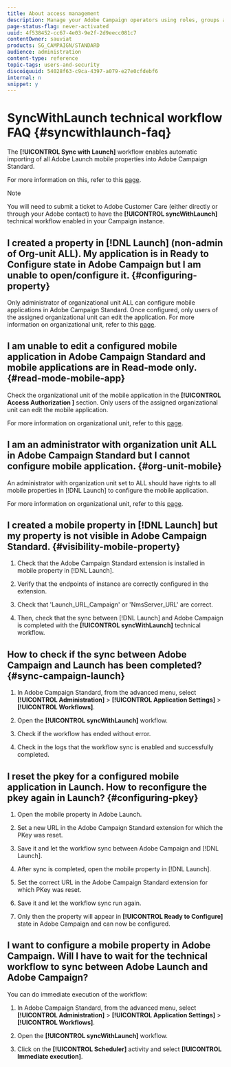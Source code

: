 ```yaml
---
title: About access management
description: Manage your Adobe Campaign operators using roles, groups and organizational units.
page-status-flag: never-activated
uuid: 4f538452-cc67-4e03-9e2f-2d9eecc081c7
contentOwner: sauviat
products: SG_CAMPAIGN/STANDARD
audience: administration
content-type: reference
topic-tags: users-and-security
discoiquuid: 54028f63-c9ca-4397-a079-e27e0cfdebf6
internal: n
snippet: y
---
```


# SyncWithLaunch technical workflow FAQ {#syncwithlaunch-faq}

The **[!UICONTROL Sync with Launch]** workflow enables automatic importing of all Adobe Launch mobile properties into Adobe Campaign Standard.

For more information on this, refer to this [page](../../administration/using/technical-workflows.md).

>[!NOTE]
>
>You will need to submit a ticket to Adobe Customer Care (either directly or through your Adobe contact) to have the **[!UICONTROL syncWithLaunch]** technical workflow enabled in your Campaign instance.

## I created a property in [!DNL Launch] (non-admin of Org-unit ALL). My application is in Ready to Configure state in Adobe Campaign but I am unable to open/configure it. {#configuring-property}

Only administrator of organizational unit ALL can configure mobile applications in Adobe Campaign Standard. Once configured, only users of the assigned organizational unit can edit the 
application. For more information on organizational unit, refer to this [page](../../administration/using/organizational-units.md).

## I am unable to edit a configured mobile application in Adobe Campaign Standard and mobile applications are in Read-mode only. {#read-mode-mobile-app}

Check the organizational unit of the mobile application in the **[!UICONTROL Access Authorization ]** section. Only users of the assigned organizational unit can edit the mobile application.

For more information on organizational unit, refer to this [page](../../administration/using/organizational-units.md).

## I am an administrator with organization unit ALL in Adobe Campaign Standard but I cannot configure mobile application. {#org-unit-mobile}

An administrator with organization unit set to ALL should have rights to all mobile properties in [!DNL Launch] to configure the mobile application.

For more information on organizational unit, refer to this [page](../../administration/using/organizational-units.md).

## I created a mobile property in [!DNL Launch] but my property is not visible in Adobe Campaign Standard. {#visibility-mobile-property}

1. Check that the Adobe Campaign Standard extension is installed in mobile property in [!DNL Launch].

1. Verify that the endpoints of instance are correctly configured in the extension.

1. Check that 'Launch_URL_Campaign' or 'NmsServer_URL' are correct.

1. Then, check that the sync between [!DNL Launch] and Adobe Campaign is completed with the **[!UICONTROL syncWithLaunch]** technical workflow.

## How to check if the sync between Adobe Campaign and Launch has been completed? {#sync-campaign-launch}

1. In Adobe Campaign Standard, from the advanced menu, select **[!UICONTROL Administration]** > **[!UICONTROL Application Settings]** > **[!UICONTROL Workflows]**. 

1. Open the **[!UICONTROL syncWithLaunch]** workflow.

1. Check if the workflow has ended without error.

1. Check in the logs that the workflow sync is enabled and successfully completed.

## I reset the pkey for a configured mobile application in Launch. How to reconfigure the pkey again in Launch? {#configuring-pkey}

1. Open the mobile property in Adobe Launch.

1. Set a new URL in the Adobe Campaign Standard extension for which the PKey was reset.

1. Save it and let the workflow sync between Adobe Campaign and [!DNL Launch].

1. After sync is completed, open the mobile property in [!DNL Launch].

1. Set the correct URL in the Adobe Campaign Standard extension for which PKey was reset.

1. Save it and let the workflow sync run again.

1. Only then the property will appear in **[!UICONTROL Ready to Configure]** state in Adobe Campaign and can now be configured.

## I want to configure a mobile property in Adobe Campaign. Will I have to wait for the technical workflow to sync between Adobe Launch and Adobe Campaign?

You can do immediate execution of the workflow:

1. In Adobe Campaign Standard, from the advanced menu, select **[!UICONTROL Administration]** > **[!UICONTROL Application Settings]** > **[!UICONTROL Workflows]**. 

1. Open the **[!UICONTROL syncWithLaunch]** workflow.

1. Click on the **[!UICONTROL Scheduler]** activity and select **[!UICONTROL Immediate execution]**.
